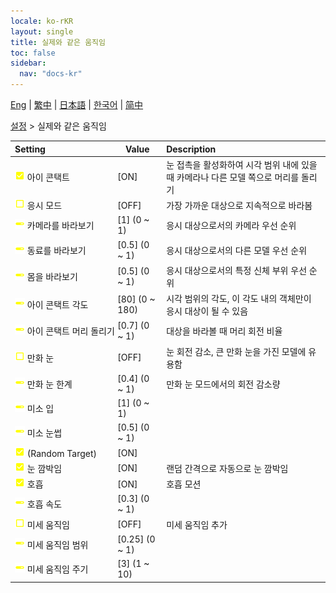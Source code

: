 ```yaml
---
locale: ko-rKR
layout: single
title: 실제와 같은 움직임
toc: false
sidebar:
  nav: "docs-kr"
---
```

[Eng](/dancexr/menu/2025.4/actor/lifelike_motions) | [繁中](/tw/dancexr/menu/2025.4/actor/lifelike_motions) | [日本語](/jp/dancexr/menu/2025.4/actor/lifelike_motions) | [한국어](/kr/dancexr/menu/2025.4/actor/lifelike_motions) | [简中](/zh/dancexr/menu/2025.4/actor/lifelike_motions)

[설정](../menu#설정) > 실제와 같은 움직임



| Setting | Value | Description |
| :--- | --- | :--- |
|<nobr>![check_on icon](/images/icon/ic_check_on.png) 아이 콘택트</nobr>| [ON] | 눈 접촉을 활성화하여 시각 범위 내에 있을 때 카메라나 다른 모델 쪽으로 머리를 돌리기
|<nobr>![check_off icon](/images/icon/ic_check_off.png) 응시 모드</nobr>| [OFF] | 가장 가까운 대상으로 지속적으로 바라봄
|<nobr>![slider icon](/images/icon/ic_slider.png) 카메라를 바라보기</nobr>| [1] (0 ~ 1) | 응시 대상으로서의 카메라 우선 순위
|<nobr>![slider icon](/images/icon/ic_slider.png) 동료를 바라보기</nobr>| [0.5] (0 ~ 1) | 응시 대상으로서의 다른 모델 우선 순위
|<nobr>![slider icon](/images/icon/ic_slider.png) 몸을 바라보기</nobr>| [0.5] (0 ~ 1) | 응시 대상으로서의 특정 신체 부위 우선 순위
|<nobr>![slider icon](/images/icon/ic_slider.png) 아이 콘택트 각도</nobr>| [80] (0 ~ 180) | 시각 범위의 각도, 이 각도 내의 객체만이 응시 대상이 될 수 있음
|<nobr>![slider icon](/images/icon/ic_slider.png) 아이 콘택트 머리 돌리기</nobr>| [0.7] (0 ~ 1) | 대상을 바라볼 때 머리 회전 비율
|<nobr>![check_off icon](/images/icon/ic_check_off.png) 만화 눈</nobr>| [OFF] | 눈 회전 감소, 큰 만화 눈을 가진 모델에 유용함
|<nobr>![slider icon](/images/icon/ic_slider.png) 만화 눈 한계</nobr>| [0.4] (0 ~ 1) | 만화 눈 모드에서의 회전 감소량
|<nobr>![slider icon](/images/icon/ic_slider.png) 미소 입</nobr>| [1] (0 ~ 1) | 
|<nobr>![slider icon](/images/icon/ic_slider.png) 미소 눈썹</nobr>| [0.5] (0 ~ 1) | 
|<nobr>![check_on icon](/images/icon/ic_check_on.png) (Random Target)</nobr>| [ON] | 
|<nobr>![check_on icon](/images/icon/ic_check_on.png) 눈 깜박임</nobr>| [ON] | 랜덤 간격으로 자동으로 눈 깜박임
|<nobr>![check_on icon](/images/icon/ic_check_on.png) 호흡</nobr>| [ON] | 호흡 모션
|<nobr>![slider icon](/images/icon/ic_slider.png) 호흡 속도</nobr>| [0.3] (0 ~ 1) | 
|<nobr>![check_off icon](/images/icon/ic_check_off.png) 미세 움직임</nobr>| [OFF] | 미세 움직임 추가
|<nobr>![slider icon](/images/icon/ic_slider.png) 미세 움직임 범위</nobr>| [0.25] (0 ~ 1) | 
|<nobr>![slider icon](/images/icon/ic_slider.png) 미세 움직임 주기</nobr>| [3] (1 ~ 10) | 
